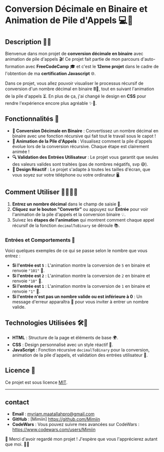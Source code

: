 # Conversion Décimale en Binaire et Animation de Pile d'Appels 💻🎨

## Description 📜✨

Bienvenue dans mon projet de **conversion décimale en binaire** avec animation de pile d'appels 🎬! Ce projet fait partie de mon parcours d'auto-formation avec **FreeCodeCamp** 🎓 et c'est le **12eme projet** dans le cadre de l'obtention de ma **certification Javascript** 🌐.

Dans ce projet, vous allez pouvoir visualiser le processus récursif de conversion d'un nombre décimal en binaire 🖩🔢, tout en suivant l'animation de la pile d'appels ⏳. En plus de ça, j'ai changé le design en **CSS** pour rendre l'expérience encore plus agréable ✨💖.

## Fonctionnalités 🚀

- **🔄 Conversion Décimale en Binaire** : Convertissez un nombre décimal en binaire avec une fonction récursive qui fait tout le travail sous le capot !
- **🎥 Animation de la Pile d'Appels** : Visualisez comment la pile d'appels évolue lors de la conversion récursive. Chaque étape est clairement animée !
- **🔍 Validation des Entrées Utilisateur** : Le projet vous garantit que seules des valeurs valides sont traitées (pas de nombres négatifs, svp 😅).
- **📱 Design Réactif** : Le projet s'adapte à toutes les tailles d'écran, que vous soyez sur votre téléphone ou votre ordinateur 🖥️.

## Comment Utiliser 👩‍💻👨‍💻

1. **Entrez un nombre décimal** dans le champ de saisie 🧮.
2. **Cliquez sur le bouton "Convertir"** ou appuyez sur **Entrée** pour voir l'animation de la pile d'appels et la conversion binaire 💡.
3. Suivez les **étapes de l'animation** qui montrent comment chaque appel récursif de la fonction `decimalToBinary` se déroule 📚.

### Entrées et Comportements 🤖

Voici quelques exemples de ce qui se passe selon le nombre que vous entrez :

- **Si l'entrée est `5`** : L'animation montre la conversion de `5` en binaire et renvoie `"101"` 🎉.
- **Si l'entrée est `2`** : L'animation montre la conversion de `2` en binaire et renvoie `"10"` 🤩.
- **Si l'entrée est `1`** : L'animation montre la conversion de `1` en binaire et renvoie `"1"` 🚀.
- **Si l'entrée n'est pas un nombre valide ou est inférieure à 0** : Un message d'erreur apparaîtra 🛑 pour vous inviter à entrer un nombre valide.

## Technologies Utilisées 🛠️🔧

- **HTML** : Structure de la page et éléments de base 🌍.
- **CSS** : Design personnalisé avec un style réactif 🎨.
- **JavaScript** : Fonction récursive `decimalToBinary` pour la conversion, animation de la pile d'appels, et validation des entrées utilisateur 🚀.

## Licence 📜

Ce projet est sous licence [MIT](https://opensource.org/licenses/MIT).

---

## contact
- **Email** : myriam.maatallahpro@gmail.com
- **GitHub** : [Mimiin] https://github.com/Mimiin
- **CodeWars** : Vous pouvez suivre mes avancées sur CodeWars : https://www.codewars.com/users/Mimiin


🌸 Merci d'avoir regardé mon projet ! J'espère que vous l'apprécierez autant que moi. 💖✨
